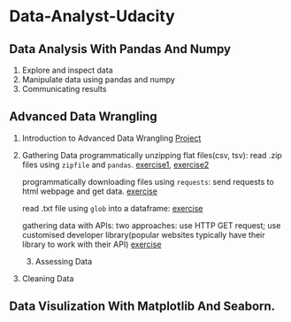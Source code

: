 # Data-Analyst-Udacity

## Data Analysis With Pandas And Numpy

1. Explore and inspect data
2. Manipulate data using pandas and numpy
3. Communicating results

## Advanced Data Wrangling

1. Introduction to Advanced Data Wrangling [Project](Projects/Investigate_a_Dataset.ipynb)
   
2. Gathering Data
   programmatically unzipping flat files(csv, tsv): read .zip files using `zipfile` and `pandas`. [exercise1](L2FlatFilesDemo.ipynb), [exercise2](DownloadandLoadFlatFiles.ipynb)

   programmatically downloading files using `requests`: send requests to html webpage and get data. [exercise](ProgrammaticallyDownloadFiles.ipynb)

   read .txt file using `glob` into a dataframe: [exercise](L2TextFileStructure.ipynb)

   gathering data with APIs: two approaches: use HTTP GET request; use customised developer library(popular websites typically have their library to work with their API) [exercise](L2API.ipynb)

   3. Assessing Data
      
4. Cleaning Data

## Data Visulization With Matplotlib And Seaborn.
